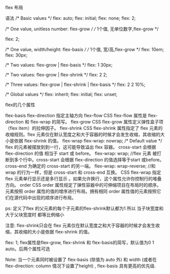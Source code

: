 flex 布局

语法
/* Basic values */
flex: auto;
flex: initial;
flex: none;
flex: 2;

/* One value, unitless number: flex-grow */
/* 1个值, 无单位数字,flex-grow */
<!-- 一个无单位数(<number>): 
它会被当作flex:<number> 1 0; <flex-shrink>的值被假定为1，然后<flex-basis> 的值被假定为0 -->
flex: 2;

/* One value, width/height: flex-basis */
/* 1个值, 宽/高,flex-grow */
flex: 10em;
flex: 30px;

/* Two values: flex-grow | flex-basis */
flex: 1 30px;

/* Two values: flex-grow | flex-shrink */
flex: 2 2;

/* Three values: flex-grow | flex-shrink | flex-basis */
flex: 2 2 10%;

/* Global values */
flex: inherit;
flex: initial;
flex: unset;

flex的几个属性

flex-basis
flex-direction
    指定主轴方向
flex-flow 
    CSS flex-flow 属性是 flex-direction 和 flex-wrap 的简写。
flex-grow
    CSS flex-grow 属性定义弹性盒子项（flex item）的拉伸因子。
flex-shrink
    CSS flex-shrink 属性指定了 flex 元素的收缩规则。flex 元素仅在默认宽度之和大于容器的时候才会发生收缩，其收缩的大小是依据 flex-shrink 的值。
flex-wrap
    flex-wrap: nowrap;  /* Default value */ flex 的元素被摆放到到一行，这可能导致溢出 flex 容器。 cross-start  会根据 flex-direction 的值 相当于 start 或 before。
    flex-wrap: wrap; //flex 元素 被打断到多个行中。cross-start 会根据 flex-direction 的值选择等于start 或before。cross-end 为确定的 cross-start 的另一端。
    flex-wrap: wrap-reverse; //和 wrap 的行为一样，但是 cross-start 和 cross-end 互换。
    CSS flex-wrap 指定 flex 元素单行显示还是多行显示 。如果允许换行，这个属性允许你控制行的堆叠方向。
order
    CSS order 属性规定了弹性容器中的可伸缩项目在布局时的顺序。元素按照 order 属性的值的增序进行布局。拥有相同 order 属性值的元素按照它们在源代码中出现的顺序进行布局。

ps:
    定义了flex 的父元素的每个子元素的flex-shrink默认都为1
    所以 当子块宽度和大于父块宽度时 都等比例缩小

注意: flex-shrink只会在 flex 元素仅在默认宽度之和大于容器的时候才会发生收缩，其收缩的大小是依据 flex-shrink 的值。


flex: 1;
flex属性是flex-grow, flex-shrink 和 flex-basis的简写，默认值为0 1 auto。后两个属性可选

Note: 当一个元素同时被设置了 flex-basis (除值为 auto 外) 和 width (或者在 flex-direction: column 情况下设置了height) , flex-basis 具有更高的优先级.